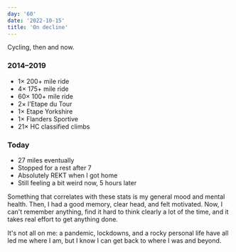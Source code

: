 ```yaml
---
day: '60'
date: '2022-10-15'
title: 'On decline'
---
```


Cycling, then and now.

<h3 className="h4">2014–2019</h3>

- 1× 200+ mile ride
- 4× 175+ mile ride
- 60× 100+ mile ride
- 2× l'Etape du Tour
- 1× Etape Yorkshire
- 1× Flanders Sportive
- 21× HC classified climbs

<h3 className="h4">Today</h3>

- 27 miles eventually
- Stopped for a rest after 7
- Absolutely REKT when I got home
- Still feeling a bit weird now, 5 hours later

Something that correlates with these stats is my general mood and mental health. Then, I had a good memory, clear head, and felt motivated. Now, I can't remember anything, find it hard to think clearly a lot of the time, and it takes real effort to get anything done.

It's not all on me: a pandemic, lockdowns, and a rocky personal life have all led me where I am, but I know I can get back to where I was and beyond.
